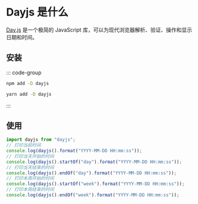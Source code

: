 # Dayjs 是什么

[Day.js](https://dayjs.gitee.io/zh-CN/) 是一个极简的 JavaScript 库，可以为现代浏览器解析、验证、操作和显示日期和时间。

## 安装

::: code-group

```sh [npm]
npm add -D dayjs
```

```sh [yarn]
yarn add -D dayjs
```

:::

## 使用

```js
import dayjs from "dayjs";
// 打印当前时间
console.log(dayjs().format("YYYY-MM-DD HH:mm:ss"));
// 打印当天开始的时间
console.log(dayjs().startOf("day").format("YYYY-MM-DD HH:mm:ss"));
// 打印当天结束的时间
console.log(dayjs().endOf("day").format("YYYY-MM-DD HH:mm:ss"));
// 打印本周开始的时间
console.log(dayjs().startOf("week").format("YYYY-MM-DD HH:mm:ss"));
// 打印本周结束的时间
console.log(dayjs().endOf("week").format("YYYY-MM-DD HH:mm:ss"));
```
